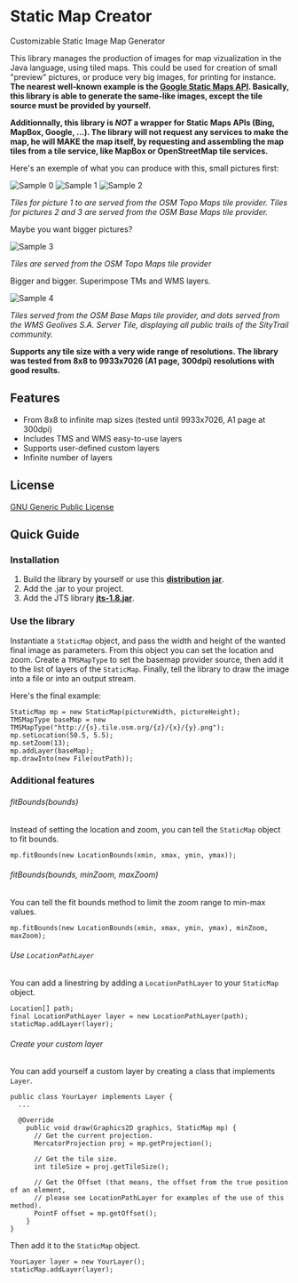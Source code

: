 # Static Map Creator
Customizable Static Image Map Generator

This library manages the production of images for map vizualization in the Java language, using tiled maps.
This could be used for creation of small "preview" pictures, or produce very big images, for printing for instance.
**The nearest well-known example is the [Google Static Maps API](https://developers.google.com/maps/documentation/static-maps/?hl=fr). Basically, this library is able to generate the same-like images, except the tile source must be provided by yourself.**

**Additionnally, this library is _NOT_ a wrapper for Static Maps APIs (Bing, MapBox, Google, ...). The library will not request any services to make the map, he will MAKE the map itself, by requesting and assembling the map tiles from a tile service, like MapBox or OpenStreetMap tile services.**

Here's an exemple of what you can produce with this, small pictures first:

![Sample 0](https://github.com/doubotis/MapPictureGenerator/blob/master/samples/sample-0.png)
![Sample 1](https://github.com/doubotis/MapPictureGenerator/blob/master/samples/sample-1.png)
![Sample 2](https://github.com/doubotis/MapPictureGenerator/blob/master/samples/sample-2.png)

*Tiles for picture 1 to are served from the OSM Topo Maps tile provider. Tiles for pictures 2 and 3 are served from the OSM Base Maps tile provider.*

Maybe you want bigger pictures?

![Sample 3](https://github.com/doubotis/MapPictureGenerator/blob/master/samples/sample-3.png)

*Tiles are served from the OSM Topo Maps tile provider*

Bigger and bigger. Superimpose TMs and WMS layers.

![Sample 4](https://github.com/doubotis/MapPictureGenerator/blob/master/samples/sample-4.png)

*Tiles served from the OSM Base Maps tile provider, and dots served from the WMS Geolives S.A. Server Tile, displaying all public trails of the SityTrail community.*

**Supports any tile size with a very wide range of resolutions.
The library was tested from 8x8 to 9933x7026 (A1 page, 300dpi) resolutions with good results.**

## Features
* From 8x8 to infinite map sizes (tested until 9933x7026, A1 page at 300dpi)
* Includes TMS and WMS easy-to-use layers
* Supports user-defined custom layers
* Infinite number of layers

## License
[GNU Generic Public License](https://github.com/doubotis/MapPictureGenerator/blob/master/LICENSE)

## Quick Guide

### Installation

1. Build the library by yourself or use this **[distribution jar](https://github.com/doubotis/MapPictureGenerator/blob/master/dist/MapPictureGenerator.jar)**.
2. Add the .jar to your project.
3. Add the JTS library **[jts-1.8.jar](https://github.com/doubotis/MapPictureGenerator/blob/master/lib/jts-1.8.jar)**.

### Use the library

Instantiate a `StaticMap` object, and pass the width and height of the wanted final image as parameters.
From this object you can set the location and zoom.
Create a `TMSMapType` to set the basemap provider source, then add it to the list of layers of the `StaticMap`.
Finally, tell the library to draw the image into a file or into an output stream.

Here's the final example:
```
StaticMap mp = new StaticMap(pictureWidth, pictureHeight);
TMSMapType baseMap = new TMSMapType("http://{s}.tile.osm.org/{z}/{x}/{y}.png");
mp.setLocation(50.5, 5.5);
mp.setZoom(13);
mp.addLayer(baseMap);
mp.drawInto(new File(outPath));
```

### Additional features

###### fitBounds(bounds)
Instead of setting the location and zoom, you can tell the `StaticMap` object to fit bounds.
```
mp.fitBounds(new LocationBounds(xmin, xmax, ymin, ymax));
```

###### fitBounds(bounds, minZoom, maxZoom)
You can tell the fit bounds method to limit the zoom range to min-max values.
```
mp.fitBounds(new LocationBounds(xmin, xmax, ymin, ymax), minZoom, maxZoom);
```

###### Use `LocationPathLayer`
You can add a linestring by adding a `LocationPathLayer` to your `StaticMap` object.

```
Location[] path;
final LocationPathLayer layer = new LocationPathLayer(path);
staticMap.addLayer(layer);
```

###### Create your custom layer
You can add yourself a custom layer by creating a class that implements `Layer`.

```
public class YourLayer implements Layer {
  ...
  
  @Override
    public void draw(Graphics2D graphics, StaticMap mp) {
      // Get the current projection.
      MercatorProjection proj = mp.getProjection();
      
      // Get the tile size.
      int tileSize = proj.getTileSize();
      
      // Get the Offset (that means, the offset from the true position of an element, 
      // please see LocationPathLayer for examples of the use of this method).
      PointF offset = mp.getOffset();
    }
}
```

Then add it to the `StaticMap` object.
```
YourLayer layer = new YourLayer();
staticMap.addLayer(layer);
```
